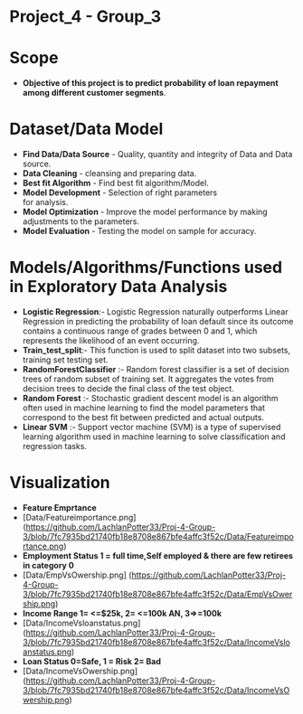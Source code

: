 
# <b>Project_4 - Group_3</b>


# <b>Scope</b>
 - <b> Objective of this project is to predict probability of loan repayment among different customer segments</b>.

 # <b>Dataset/Data Model</b>
 - <b>Find Data/Data Source</b> - Quality, quantity and integrity of Data and Data source.
- <b>Data Cleaning</b> - cleansing and preparing data.
- <b>Best fit Algorithm</b> - Find best fit algorithm/Model.
- <b>Model Development</b> - Selection of right parameters  
     for analysis.
- <b>Model Optimization</b> - Improve the model performance
     by making adjustments to the parameters.
- <b>Model Evaluation</b> - Testing the model on sample for
     accuracy.



# <b>Models/Algorithms/Functions used in Exploratory Data Analysis</b>
- <b>Logistic Regression</b>:- Logistic Regression naturally outperforms Linear Regression in predicting the probability of loan default since its outcome contains a continuous range of grades between 0 and 1, which represents the likelihood of an event occurring.
- <b>Train_test_split</b>:- This function is used to split dataset into two subsets, training set testing set. 
- <b>RandomForestClassifier</b> :- Random forest classifier is a set of decision trees of random subset of training set. It aggregates the votes from decision trees to decide the final class of the test object.
- <b>Random Forest</b> :- Stochastic gradient descent model is an algorithm often used in machine learning to find the model parameters that correspond to the best fit between predicted and actual outputs.
- <b>Linear SVM</b> :- Support vector machine (SVM) is a type of supervised learning algorithm used in machine learning to solve classification and regression tasks.

# <b>Visualization</b>
- <b>Feature Emprtance</b>
- [Data/Featureimportance.png]
  (https://github.com/LachlanPotter33/Proj-4-Group-3/blob/7fc7935bd21740fb18e8708e867bfe4affc3f52c/Data/Featureimportance.png)
- <b>Employment Status 1 = full time,Self employed & there are few retirees in category 0</b>
- [Data/EmpVsOwership.png]
  (https://github.com/LachlanPotter33/Proj-4-Group-3/blob/7fc7935bd21740fb18e8708e867bfe4affc3f52c/Data/EmpVsOwership.png)
- <b>Income Range 1= <=$25k, 2= <=100k AN, 3=>=100k </b>
- [Data/IncomeVsloanstatus.png]
  (https://github.com/LachlanPotter33/Proj-4-Group-3/blob/7fc7935bd21740fb18e8708e867bfe4affc3f52c/Data/IncomeVsloanstatus.png)
- <b>Loan Status 0=Safe, 1 = Risk 2= Bad</b>
- [Data/IncomeVsOwership.png]
  (https://github.com/LachlanPotter33/Proj-4-Group-3/blob/7fc7935bd21740fb18e8708e867bfe4affc3f52c/Data/IncomeVsOwership.png)

